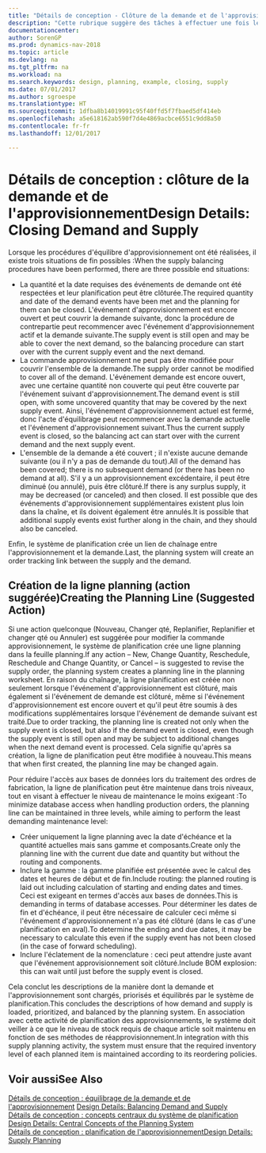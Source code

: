 ```yaml
---
title: "Détails de conception - Clôture de la demande et de l'approvisionnement"
description: "Cette rubrique suggère des tâches à effectuer une fois les procédures d'équilibrage d'approvisionnement exécutées."
documentationcenter: 
author: SorenGP
ms.prod: dynamics-nav-2018
ms.topic: article
ms.devlang: na
ms.tgt_pltfrm: na
ms.workload: na
ms.search.keywords: design, planning, example, closing, supply
ms.date: 07/01/2017
ms.author: sgroespe
ms.translationtype: HT
ms.sourcegitcommit: 1dfba8b14019991c95f40ffd5f7fbaed5df414eb
ms.openlocfilehash: a5e618162ab590f7d4e4869acbce6551c9dd8a50
ms.contentlocale: fr-fr
ms.lasthandoff: 12/01/2017

---
```

# <a name="design-details-closing-demand-and-supply"></a><span data-ttu-id="f2557-103">Détails de conception : clôture de la demande et de l'approvisionnement</span><span class="sxs-lookup"><span data-stu-id="f2557-103">Design Details: Closing Demand and Supply</span></span>
<span data-ttu-id="f2557-104">Lorsque les procédures d'équilibre d'approvisionnement ont été réalisées, il existe trois situations de fin possibles :</span><span class="sxs-lookup"><span data-stu-id="f2557-104">When the supply balancing procedures have been performed, there are three possible end situations:</span></span>  
  
* <span data-ttu-id="f2557-105">La quantité et la date requises des événements de demande ont été respectées et leur planification peut être clôturée.</span><span class="sxs-lookup"><span data-stu-id="f2557-105">The required quantity and date of the demand events have been met and the planning for them can be closed.</span></span> <span data-ttu-id="f2557-106">L'événement d'approvisionnement est encore ouvert et peut couvrir la demande suivante, donc la procédure de contrepartie peut recommencer avec l'événement d'approvisionnement actif et la demande suivante.</span><span class="sxs-lookup"><span data-stu-id="f2557-106">The supply event is still open and may be able to cover the next demand, so the balancing procedure can start over with the current supply event and the next demand.</span></span>  
* <span data-ttu-id="f2557-107">La commande approvisionnement ne peut pas être modifiée pour couvrir l'ensemble de la demande.</span><span class="sxs-lookup"><span data-stu-id="f2557-107">The supply order cannot be modified to cover all of the demand.</span></span> <span data-ttu-id="f2557-108">L'événement demande est encore ouvert, avec une certaine quantité non couverte qui peut être couverte par l'événement suivant d'approvisionnement.</span><span class="sxs-lookup"><span data-stu-id="f2557-108">The demand event is still open, with some uncovered quantity that may be covered by the next supply event.</span></span> <span data-ttu-id="f2557-109">Ainsi, l'événement d'approvisionnement actuel est fermé, donc l'acte d'équilibrage peut recommencer avec la demande actuelle et l'événement d'approvisionnement suivant.</span><span class="sxs-lookup"><span data-stu-id="f2557-109">Thus the current supply event is closed, so the balancing act can start over with the current demand and the next supply event.</span></span>  
* <span data-ttu-id="f2557-110">L'ensemble de la demande a été couvert ; il n'existe aucune demande suivante (ou il n'y a pas de demande du tout).</span><span class="sxs-lookup"><span data-stu-id="f2557-110">All of the demand has been covered; there is no subsequent demand (or there has been no demand at all).</span></span> <span data-ttu-id="f2557-111">S'il y a un approvisionnement excédentaire, il peut être diminué (ou annulé), puis être clôturé.</span><span class="sxs-lookup"><span data-stu-id="f2557-111">If there is any surplus supply, it may be decreased (or canceled) and then closed.</span></span> <span data-ttu-id="f2557-112">Il est possible que des événements d'approvisionnement supplémentaires existent plus loin dans la chaîne, et ils doivent également être annulés.</span><span class="sxs-lookup"><span data-stu-id="f2557-112">It is possible that additional supply events exist further along in the chain, and they should also be canceled.</span></span>  
  
<span data-ttu-id="f2557-113">Enfin, le système de planification crée un lien de chaînage entre l'approvisionnement et la demande.</span><span class="sxs-lookup"><span data-stu-id="f2557-113">Last, the planning system will create an order tracking link between the supply and the demand.</span></span>  
  
## <a name="creating-the-planning-line-suggested-action"></a><span data-ttu-id="f2557-114">Création de la ligne planning (action suggérée)</span><span class="sxs-lookup"><span data-stu-id="f2557-114">Creating the Planning Line (Suggested Action)</span></span>  
<span data-ttu-id="f2557-115">Si une action quelconque (Nouveau, Changer qté, Replanifier, Replanifier et changer qté ou Annuler) est suggérée pour modifier la commande approvisionnement, le système de planification crée une ligne planning dans la feuille planning.</span><span class="sxs-lookup"><span data-stu-id="f2557-115">If any action – New, Change Quantity, Reschedule, Reschedule and Change Quantity, or Cancel – is suggested to revise the supply order, the planning system creates a planning line in the planning worksheet.</span></span> <span data-ttu-id="f2557-116">En raison du chaînage, la ligne planification est créée non seulement lorsque l'événement d'approvisionnement est clôturé, mais également si l'événement de demande est clôturé, même si l'événement d'approvisionnement est encore ouvert et qu'il peut être soumis à des modifications supplémentaires lorsque l'événement de demande suivant est traité.</span><span class="sxs-lookup"><span data-stu-id="f2557-116">Due to order tracking, the planning line is created not only when the supply event is closed, but also if the demand event is closed, even though the supply event is still open and may be subject to additional changes when the next demand event is processed.</span></span> <span data-ttu-id="f2557-117">Cela signifie qu'après sa création, la ligne de planification peut être modifiée à nouveau.</span><span class="sxs-lookup"><span data-stu-id="f2557-117">This means that when first created, the planning line may be changed again.</span></span>  
  
<span data-ttu-id="f2557-118">Pour réduire l'accès aux bases de données lors du traitement des ordres de fabrication, la ligne de planification peut être maintenue dans trois niveaux, tout en visant à effectuer le niveau de maintenance le moins exigeant :</span><span class="sxs-lookup"><span data-stu-id="f2557-118">To minimize database access when handling production orders, the planning line can be maintained in three levels, while aiming to perform the least demanding maintenance level:</span></span>  
  
* <span data-ttu-id="f2557-119">Créer uniquement la ligne planning avec la date d'échéance et la quantité actuelles mais sans gamme et composants.</span><span class="sxs-lookup"><span data-stu-id="f2557-119">Create only the planning line with the current due date and quantity but without the routing and components.</span></span>  
* <span data-ttu-id="f2557-120">Inclure la gamme : la gamme planifiée est présentée avec le calcul des dates et heures de début et de fin.</span><span class="sxs-lookup"><span data-stu-id="f2557-120">Include routing: the planned routing is laid out including calculation of starting and ending dates and times.</span></span> <span data-ttu-id="f2557-121">Ceci est exigeant en termes d'accès aux bases de données.</span><span class="sxs-lookup"><span data-stu-id="f2557-121">This is demanding in terms of database accesses.</span></span> <span data-ttu-id="f2557-122">Pour déterminer les dates de fin et d'échéance, il peut être nécessaire de calculer ceci même si l'événement d'approvisionnement n'a pas été clôturé (dans le cas d'une planification en aval).</span><span class="sxs-lookup"><span data-stu-id="f2557-122">To determine the ending and due dates, it may be necessary to calculate this even if the supply event has not been closed (in the case of forward scheduling).</span></span>  
* <span data-ttu-id="f2557-123">Inclure l'éclatement de la nomenclature : ceci peut attendre juste avant que l'événement approvisionnement soit clôturé.</span><span class="sxs-lookup"><span data-stu-id="f2557-123">Include BOM explosion: this can wait until just before the supply event is closed.</span></span>  
  
<span data-ttu-id="f2557-124">Cela conclut les descriptions de la manière dont la demande et l'approvisionnement sont chargés, priorisés et équilibrés par le système de planification.</span><span class="sxs-lookup"><span data-stu-id="f2557-124">This concludes the descriptions of how demand and supply is loaded, prioritized, and balanced by the planning system.</span></span> <span data-ttu-id="f2557-125">En association avec cette activité de planification des approvisionnements, le système doit veiller à ce que le niveau de stock requis de chaque article soit maintenu en fonction de ses méthodes de réapprovisionnement.</span><span class="sxs-lookup"><span data-stu-id="f2557-125">In integration with this supply planning activity, the system must ensure that the required inventory level of each planned item is maintained according to its reordering policies.</span></span>  
  
## <a name="see-also"></a><span data-ttu-id="f2557-126">Voir aussi</span><span class="sxs-lookup"><span data-stu-id="f2557-126">See Also</span></span>  
<span data-ttu-id="f2557-127">[Détails de conception : équilibrage de la demande et de l'approvisionnement](design-details-balancing-demand-and-supply.md) </span><span class="sxs-lookup"><span data-stu-id="f2557-127">[Design Details: Balancing Demand and Supply](design-details-balancing-demand-and-supply.md) </span></span>  
<span data-ttu-id="f2557-128">[Détails de conception : concepts centraux du système de planification](design-details-central-concepts-of-the-planning-system.md) </span><span class="sxs-lookup"><span data-stu-id="f2557-128">[Design Details: Central Concepts of the Planning System](design-details-central-concepts-of-the-planning-system.md) </span></span>  
[<span data-ttu-id="f2557-129">Détails de conception : planification de l'approvisionnement</span><span class="sxs-lookup"><span data-stu-id="f2557-129">Design Details: Supply Planning</span></span>](design-details-supply-planning.md)
